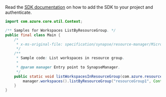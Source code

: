 Read the [SDK documentation](https://github.com/Azure/azure-sdk-for-java/blob/azure-resourcemanager-synapse_1.0.0-beta.5/sdk/synapse/azure-resourcemanager-synapse/README.md) on how to add the SDK to your project and authenticate.

```java
import com.azure.core.util.Context;

/** Samples for Workspaces ListByResourceGroup. */
public final class Main {
    /*
     * x-ms-original-file: specification/synapse/resource-manager/Microsoft.Synapse/stable/2021-06-01/examples/ListWorkspacesInResourceGroup.json
     */
    /**
     * Sample code: List workspaces in resource group.
     *
     * @param manager Entry point to SynapseManager.
     */
    public static void listWorkspacesInResourceGroup(com.azure.resourcemanager.synapse.SynapseManager manager) {
        manager.workspaces().listByResourceGroup("resourceGroup1", Context.NONE);
    }
}
```
